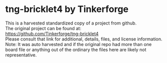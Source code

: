 
# tng-bricklet4 by Tinkerforge  
This is a harvested standardized copy of a project from github.  
The original project can be found at:  
https://github.com/Tinkerforge/tng-bricklet4  
Please consult that link for additional, details, files, and license information.  
Note: It was auto harvested and if the original repo had more than one board file or anything out of the ordinary the files here are likely not representative.  
    